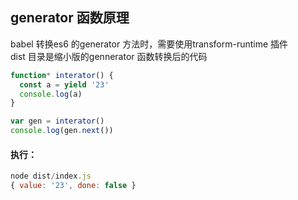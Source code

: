 ## generator 函数原理

babel 转换es6 的generator 方法时，需要使用transform-runtime 插件<br/>
dist 目录是缩小版的gennerator 函数转换后的代码

```js
function* interator() {
  const a = yield '23'
  console.log(a)
}

var gen = interator()
console.log(gen.next())
```

#### 执行：
```js
node dist/index.js
{ value: '23', done: false }
```
